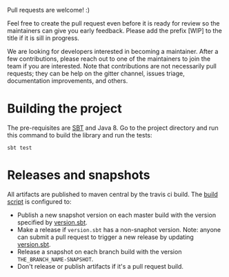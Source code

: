 
Pull requests are welcome! :) 

Feel free to create the pull request even before it is ready for review so the maintainers can give you early feedback. Please add the prefix [WIP] to the title if it is sill in progress.

We are looking for developers interested in becoming a maintainer. After a few contributions, please reach out to one of the maintainers to join the team if you are interested. Note that contributions are not necessarily pull requests; they can be help on the gitter channel, issues triage, documentation improvements, and others.

Building the project
====================

The pre-requisites are [SBT](http://www.scala-sbt.org/) and Java 8. Go to the project directory and run this command to build the library and run the tests:

```
sbt test
```

Releases and snapshots
======================

All artifacts are published to maven central by the travis ci build. The [build script](https://github.com/monadless/monadless/blob/master/build/build.sh) is configured to:

- Publish a new snapshot version on each master build with the version specified by [version.sbt](https://github.com/monadless/monadless/blob/master/version.sbt).
- Make a release if `version.sbt` has a non-snaphot version. Note: anyone can submit a pull request to trigger a new release by updating [version.sbt](https://github.com/monadless/monadless/blob/master/version.sbt).
- Release a snapshot on each branch build with the version `THE_BRANCH_NAME-SNAPSHOT`.
- Don't release or publish artifacts if it's a pull request build.
